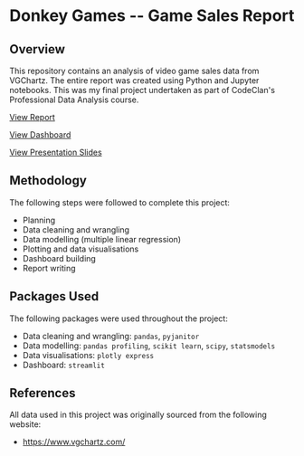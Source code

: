 # Donkey Games -- Game Sales Report

## Overview

This repository contains an analysis of video game sales data from VGChartz. The entire report was created using Python and Jupyter notebooks. This was my final project undertaken as part of CodeClan's Professional Data Analysis course.

[View Report](https://mrcslx.github.io/game_sales_report.html)

[View Dashboard](https://share.streamlit.io/mrcslx/game_sales/main/dashboard/game_sales_dashboard.py)

[View Presentation Slides](https://mrcslx.github.io/game_sales_slides.pdf)

## Methodology

The following steps were followed to complete this project:
- Planning
- Data cleaning and wrangling
- Data modelling (multiple linear regression)
- Plotting and data visualisations
- Dashboard building
- Report writing

## Packages Used

The following packages were used throughout the project:
- Data cleaning and wrangling: `pandas`, `pyjanitor`
- Data modelling: `pandas profiling`, `scikit learn`, `scipy`, `statsmodels`
- Data visualisations: `plotly express`
- Dashboard: `streamlit`

## References

All data used in this project was originally sourced from the following website:

- https://www.vgchartz.com/
